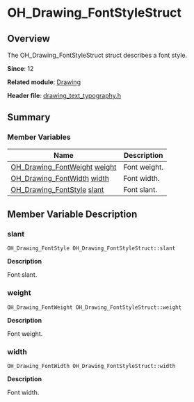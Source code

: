# OH_Drawing_FontStyleStruct


## Overview

The OH_Drawing_FontStyleStruct struct describes a font style.

**Since**: 12

**Related module**: [Drawing](_drawing.md)

**Header file**: [drawing_text_typography.h](drawing__text__typography_8h.md)

## Summary


### Member Variables

| Name| Description| 
| -------- | -------- |
| [OH_Drawing_FontWeight](_drawing.md#oh_drawing_fontweight) [weight](#weight) | Font weight. | 
| [OH_Drawing_FontWidth](_drawing.md#oh_drawing_fontwidth) [width](#width) | Font width. | 
| [OH_Drawing_FontStyle](_drawing.md#oh_drawing_fontstyle) [slant](#slant) | Font slant. | 


## Member Variable Description


### slant

```
OH_Drawing_FontStyle OH_Drawing_FontStyleStruct::slant
```
**Description**

Font slant.


### weight

```
OH_Drawing_FontWeight OH_Drawing_FontStyleStruct::weight
```
**Description**

Font weight.


### width

```
OH_Drawing_FontWidth OH_Drawing_FontStyleStruct::width
```
**Description**

Font width.
